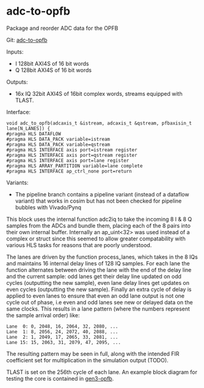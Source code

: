 # adc-to-opfb
Package and reorder ADC data for the OPFB

Git:  [adc-to-opfb](https://github.com/MazinLab/adc-to-opfb)

Inputs:
- I 128bit AXI4S of 16 bit words
- Q 128bit AXI4S of 16 bit words

Outputs:
- 16x IQ 32bit AXI4S of 16bit complex words, streams equipped with TLAST.

Interface:

    void adc_to_opfb(adcaxis_t &istream, adcaxis_t &qstream, pfbaxisin_t lane[N_LANES]) {
    #pragma HLS DATAFLOW
    #pragma HLS DATA_PACK variable=istream
    #pragma HLS DATA_PACK variable=qstream
    #pragma HLS INTERFACE axis port=istream register
    #pragma HLS INTERFACE axis port=qstream register
    #pragma HLS INTERFACE axis port=lane register
    #pragma HLS ARRAY_PARTITION variable=lane complete
    #pragma HLS INTERFACE ap_ctrl_none port=return


Variants:
- The pipeline branch contains a pipeline variant (instead of a dataflow variant) that works in cosim but has not been checked for pipeline bubbles with Vivado/Pynq

This block uses the internal function adc2iq to take the incoming 8 I & 8 Q samples from the ADCs and bundle them, placing each of the 8 pairs into their own internal buffer. Internally an ap_uint<32> was used instead of a complex or struct since this seemed to allow greater compatability with various HLS tasks for reasons that are poorly understood. 

The lanes are driven by the function process_lanes, which takes in the 8 IQs and maintains 16 internal delay lines of 128 IQ samples.  For each lane the function alternates between driving the lane with the end of the delay line and the current sample: odd lanes get their delay line updated on odd cycles (outputting the new sample), even lane delay lines get updates on even cycles (outputting the new sample). Finally an extra cycle of delay is applied to even lanes to ensure that even an odd lane output is not one cycle out of phase, i.e even and odd lanes see new or delayed data on the same clocks. This results in a lane pattern (where the numbers represent the sample arrival order) like:

    Lane  0: 0, 2048, 16, 2064, 32, 2080, ... 
    Lane  1: 8, 2056, 24, 2072, 40, 2088, ...
    Lane  2: 1, 2049, 17, 2065, 33, 2081, ...
    Lane 15: 15, 2063, 31, 2079, 47, 2095, ...

The resulting pattern may be seen in full, along with the intended FIR coefficient set for multiplication in the simulation output  (TODO). 

TLAST is set on the 256th cycle of each lane. An example block diagram for testing the core is contained in [gen3-opfb](https://github.com/MazinLab/gen3-opdb).
